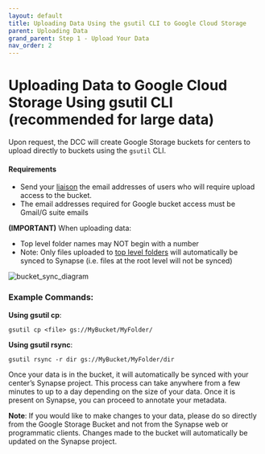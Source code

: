 ```yaml
---
layout: default
title: Uploading Data Using the gsutil CLI to Google Cloud Storage 
parent: Uploading Data
grand_parent: Step 1 - Upload Your Data 
nav_order: 2
---
```


# Uploading Data to Google Cloud Storage Using gsutil CLI (recommended for large data) 
Upon request, the DCC will create Google Storage buckets for centers to upload directly to buckets using the `gsutil` CLI.

#### Requirements
- Send your [liaison](dcc-liaison) the email addresses of users who will require upload access to the bucket.
- The email addresses required for Google bucket access must be Gmail/G suite emails

**(IMPORTANT)** When uploading data:
- Top level folder names may NOT begin with a number
- Note: Only files uploaded to [top level folders](organize-your-data-upload) will automatically be synced to Synapse (i.e. files at the root level will not be synced)

![bucket_sync_diagram](https://user-images.githubusercontent.com/63608514/93384723-1433d200-f81a-11ea-9370-99866c5d00cb.jpeg)

### Example Commands: 

**Using gsutil cp**:

`gsutil cp <file> gs://MyBucket/MyFolder/`

**Using gsutil rsync**:

`gsutil rsync -r dir gs://MyBucket/MyFolder/dir`

Once your data is in the bucket, it will automatically be synced with your center’s Synapse project. This process can take anywhere from a few minutes to up to a day depending on the size of your data. Once it is present on Synapse, you can proceed to annotate your metadata.

**Note**: If you would like to make changes to your data, please do so directly from the Google Storage Bucket and not from the Synapse web or programmatic clients. Changes made to the bucket will automatically be updated on the Synapse project. 

